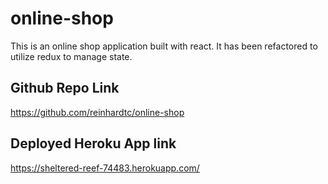 # online-shop


This is an online shop application built with react. It has been refactored to utilize redux to manage state.

## Github Repo Link
https://github.com/reinhardtc/online-shop

## Deployed Heroku App link
https://sheltered-reef-74483.herokuapp.com/
